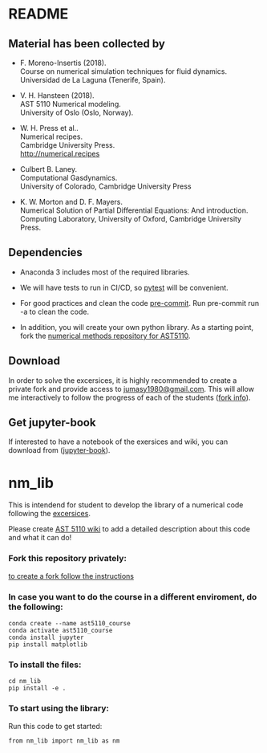 # README

## Material has been collected by

* F. Moreno-Insertis (2018).<br>
Course on numerical simulation techniques for fluid dynamics.<br>
Universidad de La Laguna (Tenerife, Spain).

* V. H. Hansteen (2018).<br>
AST 5110 Numerical modeling.<br>
University of Oslo (Oslo, Norway).

* W. H. Press et al..<br>
Numerical recipes.<br>
Cambridge University Press.<br>
<http://numerical.recipes>

* Culbert B. Laney.<br>
Computational Gasdynamics.<br>
University of Colorado, Cambridge University Press

* K. W. Morton and D. F. Mayers.<br>
Numerical Solution of Partial Differential Equations: And introduction.<br>
Computing Laboratory, University of Oxford, Cambridge University Press. 


## Dependencies

* Anaconda 3 includes most of the required libraries.

* We will have tests to run in CI/CD, so [pytest](https://docs.pytest.org/) will be convenient. 

* For good practices and clean the code [pre-commit](https://pre-commit.com). Run pre-commit run -a to clean the code. 

* In addition, you will create your own python library.
As a starting point, fork the
[numerical methods repository for AST5110](https://github.com/AST-Course/nm_lib.git).

## Download

In order to solve the excersices, it is highly recommended to create a private fork and provide access to jumasy1980@gmail.com.
This will allow me interactively to follow the progress of each of the students
([fork info](https://gist.github.com/0xjac/85097472043b697ab57ba1b1c7530274)).

## Get jupyter-book

If interested to have a notebook of the exersices and wiki, you can download from ([jupyter-book](https://github.io/AST-Course/AST5110/AST5110.wiki/Home.html)).
# nm_lib

This is intendend for student to develop the library of a numerical code following the [excersices](https://github.com/AST-Course/AST5110/).

Please create [AST 5110 wiki](https://github.com/AST-Course/AST5110/wiki) to add a detailed description about this code and what it can do!

### Fork this repository privately:
[to create a fork follow the instructions](https://gist.github.com/0xjac/85097472043b697ab57ba1b1c7530274)

### In case you want to do the course in a different enviroment, do the following:
```
conda create --name ast5110_course
conda activate ast5110_course
conda install jupyter
pip install matplotlib
```

### To install the files:
```
cd nm_lib
pip install -e .
```

### To start using the library:
Run this code to get started:
```
from nm_lib import nm_lib as nm
```
